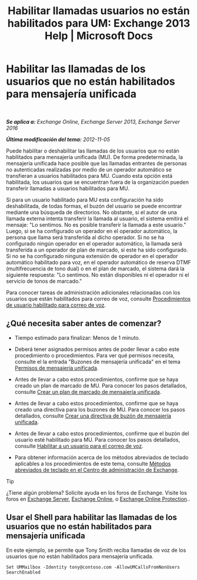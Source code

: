 ﻿---
title: 'Habilitar llamadas usuarios no están habilitados para UM: Exchange 2013 Help | Microsoft Docs'
TOCTitle: Habilitar las llamadas de los usuarios que no están habilitados para mensajería unificada
ms:assetid: 3c39c6df-6d7a-469f-b92b-85b3f14bad31
ms:mtpsurl: https://technet.microsoft.com/es-es/library/Bb267006(v=EXCHG.150)
ms:contentKeyID: 49895581
ms.date: 05/22/2018
mtps_version: v=EXCHG.150
ms.translationtype: MT
---

# Habilitar las llamadas de los usuarios que no están habilitados para mensajería unificada

 

_**Se aplica a:** Exchange Online, Exchange Server 2013, Exchange Server 2016_

_**Última modificación del tema:** 2012-11-05_

Puede habilitar o deshabilitar las llamadas de los usuarios que no están habilitados para mensajería unificada (MU). De forma predeterminada, la mensajería unificada hace posible que las llamadas entrantes de personas no autenticadas realizadas por medio de un operador automático se transfieran a usuarios habilitados para MU. Cuando esta opción está habilitada, los usuarios que se encuentran fuera de la organización pueden transferir llamadas a usuarios habilitados para MU.

Si para un usuario habilitado para MU esta configuración ha sido deshabilitada, de todas formas, el buzón del usuario se puede encontrar mediante una búsqueda de directorios. No obstante, si el autor de una llamada externa intenta transferir la llamada al usuario, el sistema emitirá el mensaje: "Lo sentimos. No es posible transferir la llamada a este usuario." Luego, si se ha configurado un operador en el operador automático, la persona que llama será transferida al dicho operador. Si no se ha configurado ningún operador en el operador automático, la llamada será transferida a un operador de plan de marcado, si este ha sido configurado. Si no se ha configurado ninguna extensión de operador en el operador automático habilitado para voz, en el operador automático de reserva DTMF (multifrecuencia de tono dual) o en el plan de marcado, el sistema dará la siguiente respuesta: "Lo sentimos. No están disponibles ni el operador ni el servicio de tonos de marcado."

Para conocer tareas de administración adicionales relacionadas con los usuarios que están habilitados para correo de voz, consulte [Procedimientos de usuario habilitado para correo de voz](voice-mail-enabled-user-procedures-exchange-2013-help.md).

## ¿Qué necesita saber antes de comenzar?

  - Tiempo estimado para finalizar: Menos de 1 minuto.

  - Deberá tener asignados permisos antes de poder llevar a cabo este procedimiento o procedimientos. Para ver qué permisos necesita, consulte el la entrada "Buzones de mensajería unificada" en el tema [Permisos de mensajería unificada](unified-messaging-permissions-exchange-2013-help.md).

  - Antes de llevar a cabo estos procedimientos, confirme que se haya creado un plan de marcado de MU. Para conocer los pasos detallados, consulte [Crear un plan de marcado de mensajería unificada](create-a-um-dial-plan-exchange-2013-help.md).

  - Antes de llevar a cabo estos procedimientos, confirme que se haya creado una directiva para los buzones de MU. Para conocer los pasos detallados, consulte [Crear una directiva de buzón de mensajería unificada](create-a-um-mailbox-policy-exchange-2013-help.md).

  - Antes de llevar a cabo estos procedimientos, confirme que el buzón del usuario esté habilitado para MU. Para conocer los pasos detallados, consulte [Habilitar a un usuario para el correo de voz](enable-a-user-for-voice-mail-exchange-2013-help.md).

  - Para obtener información acerca de los métodos abreviados de teclado aplicables a los procedimientos de este tema, consulte [Métodos abreviados de teclado en el Centro de administración de Exchange](keyboard-shortcuts-in-the-exchange-admin-center-exchange-online-protection-help.md).


> [!TIP]
> ¿Tiene algún problema? Solicite ayuda en los foros de Exchange. Visite los foros en <A href="https://go.microsoft.com/fwlink/p/?linkid=60612">Exchange Server</A>, <A href="https://go.microsoft.com/fwlink/p/?linkid=267542">Exchange Online</A>, o <A href="https://go.microsoft.com/fwlink/p/?linkid=285351">Exchange Online Protection</A>..



## Usar el Shell para habilitar las llamadas de los usuarios que no están habilitados para mensajería unificada

En este ejemplo, se permite que Tony Smith reciba llamadas de voz de los usuarios que no están habilitados para mensajería unificada.

    Set UMMailbox -Identity tony@contoso.com -AllowUMCallsFromNonUsers SearchEnabled

